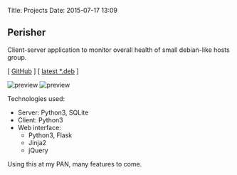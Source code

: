 Title: Projects
Date: 2015-07-17 13:09

Perisher
---

Client-server application to monitor overall health of small debian-like hosts group.

[ [GitHub](https://github.com/agrrh-/perisher) ]
[ [latest *.deb](http://perisher.agrrh.com/download/) ]

![preview]({filename}/media/perisher-showoff-host.png)
![preview]({filename}/media/perisher-showoff-journal.png)

Technologies used:

- Server: Python3, SQLite
- Client: Python3
- Web interface:
    - Python3, Flask
    - Jinja2
    - jQuery

Using this at my PAN, many features to come.
